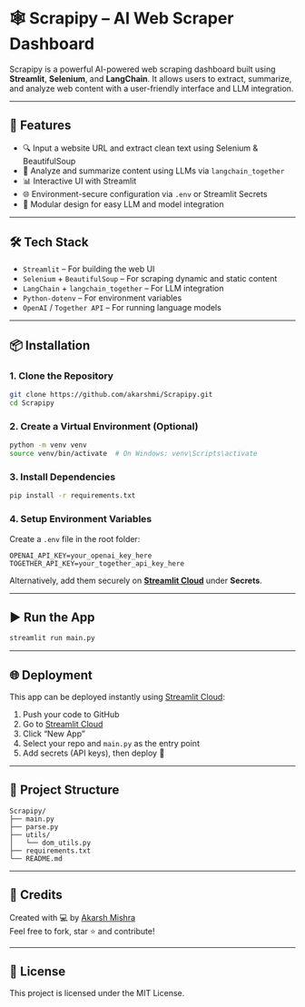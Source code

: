 
# 🕸️ Scrapipy – AI Web Scraper Dashboard

Scrapipy is a powerful AI-powered web scraping dashboard built using **Streamlit**, **Selenium**, and **LangChain**. It allows users to extract, summarize, and analyze web content with a user-friendly interface and LLM integration.

---

## 🚀 Features

- 🔍 Input a website URL and extract clean text using Selenium & BeautifulSoup
- 🧠 Analyze and summarize content using LLMs via `langchain_together`
- 📊 Interactive UI with Streamlit
- 🌐 Environment-secure configuration via `.env` or Streamlit Secrets
- 💬 Modular design for easy LLM and model integration

---

## 🛠️ Tech Stack

- `Streamlit` – For building the web UI
- `Selenium` + `BeautifulSoup` – For scraping dynamic and static content
- `LangChain` + `langchain_together` – For LLM integration
- `Python-dotenv` – For environment variables
- `OpenAI` / `Together API` – For running language models

---

## 📦 Installation

### 1. Clone the Repository

```bash
git clone https://github.com/akarshmi/Scrapipy.git
cd Scrapipy
```

### 2. Create a Virtual Environment (Optional)

```bash
python -m venv venv
source venv/bin/activate  # On Windows: venv\Scripts\activate
```

### 3. Install Dependencies

```bash
pip install -r requirements.txt
```

### 4. Setup Environment Variables

Create a `.env` file in the root folder:

```env
OPENAI_API_KEY=your_openai_key_here
TOGETHER_API_KEY=your_together_api_key_here
```

Alternatively, add them securely on **[Streamlit Cloud](https://streamlit.io/cloud)** under **Secrets**.

---

## ▶️ Run the App

```bash
streamlit run main.py
```

---

## 🌐 Deployment

This app can be deployed instantly using [Streamlit Cloud](https://streamlit.io/cloud):

1. Push your code to GitHub
2. Go to [Streamlit Cloud](https://streamlit.io/cloud)
3. Click “New App”
4. Select your repo and `main.py` as the entry point
5. Add secrets (API keys), then deploy 🎉

---

## 📁 Project Structure

```
Scrapipy/
├── main.py
├── parse.py
├── utils/
│   └── dom_utils.py
├── requirements.txt
└── README.md
```

---

## 🧠 Credits

Created with 💻 by [Akarsh Mishra](http://akarshmi.netlify.app)  
Feel free to fork, star ⭐ and contribute!

---

## 📜 License

This project is licensed under the MIT License.
